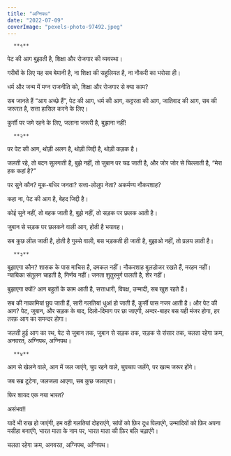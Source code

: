 ```yaml
---
title: "अग्निपथ"
date: "2022-07-09"
coverImage: "pexels-photo-97492.jpeg"
---
```


      **१**
पेट की आग बुझाती है,
शिक्षा और रोजगार की व्यवस्था। 

गरीबों के लिए यह सब बेमानी है,
ना शिक्षा की सहूलियत है,
ना नौकरी का भरोसा ही। 

धर्म और जन्म में मग्न राजनीति को,
शिक्षा और रोजगार से क्या काम?

सब जानते हैं “आग अच्छे हैं”,
पेट की आग, 
धर्म की आग,
कट्टरता की आग,
जातिवाद की आग,
सब की जरूरत है,
सत्ता हासिल करने के लिए। 

कुर्सी पर जमे रहने के लिए,
जलाना जरूरी है, बुझाना नहीं!

      **२** 
पर पेट की आग,
थोड़ी अलग है,
थोड़ी जिद्दी है, 
थोड़ी कड़क है।
 
जलती रहे,
तो बदन सुलगाती है,
बुझे नहीं, तो जुबान पर चढ जाती है,
और जोर जोर से चिल्लाती है,
“मेरा हक कहां है?”

पर सुने कौन?
मूक-बधिर जनता?
सत्ता-लोलुप नेता?
अकर्मण्य नौकरशाह?

कहा ना, 
पेट की आग है,
बेहद जिद्दी है। 

कोई सुने नहीं,
तो बहक जाती है,
बुझे नहीं,
तो सड़क पर छलक आती है। 

जुबान से सड़क पर छलकने वाली आग,
होती है भयावह। 

सब कुछ लील जाती है,
होती है गुस्से वाली,
बस भड़कती ही जाती है,
बुझाओ नहीं, तो प्रलय लाती है। 

      **३**
बुझाएगा कौन?
शासक के पास माचिस है, दमकल नहीं। 
नौकरशाह बुलडोजर रखते हैं, मरहम नहीं। 
न्यायिका संतुलन चाहती है, निर्णय नहीं। 
जनता शुतुरमुर्ग पालती है, शेर नहीं। 

बुझाएगा क्यों?
आग बहुतों के काम आती है,
सत्ताधारी, विपक्ष, उन्मादी, 
सब खुश रहते हैं। 

सब की नाकामियां छुप जाती हैं,
सारी गलतियां धुआं हो जाती हैं,
कुर्सी पास नजर आती है। 
और पेट की आग?
पेट, जुबान, और सड़क के बाद,
दिलो-दिमाग पर छा जाएगी, 
अन्दर-बाहर बस यही मंजर होगा,
हर तरफ़ आग का समन्दर होगा। 

जलती हुई आग का रथ,
पेट से जुबान तक,
जुबान से सड़क तक,
सड़क से संसार तक,
चलता रहेगा क्रम, 
अनवरत,
अग्निपथ,
अग्निपथ। 

      **४**
आग से खेलने वाले,
आग में जल जाएंगे,
चुप रहने वाले,
चुपचाप जलेंगे,
पर खत्म जरूर होंगे। 

जब सब्र टूटेगा,
जलजला आएगा, 
सब कुछ जलाएगा। 

फिर शायद एक नया भारत?

असंभव!! 

यादें भी राख हो जाएंगी,
हम वही गलतियां दोहराएंगे,
सांपों को फ़िर दूध पिलाएंगे,
उन्मादियों को फ़िर अपना मसीहा बनाएंगे,
भारत माता के नाम पर,
भारत माता की फ़िर बलि चढ़ाएंगे।
 
चलता रहेगा क्रम,
अनवरत,
अग्निपथ,
अग्निपथ।
